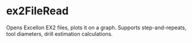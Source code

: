 # ex2FileRead
Opens Excellon EX2 files, plots it on a graph. Supports step-and-repeats, tool diameters, drill estimation calculations.
